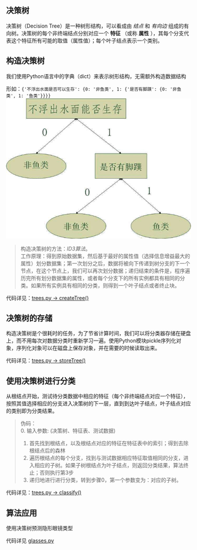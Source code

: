 ## 决策树

决策树（Decision Tree）是一种树形结构，可以看成由 _结点_ 和 _有向边_ 组成的有向树。决策树的每个非终端结点分别对应一个 __特征__ （或称 __属性__ ），其每个分支代表这个特征所有可能的取值（属性值）；每个叶子结点表示一个类别。

## 构造决策树

我们使用Python语言中的字典（dict）来表示树形结构，无需额外构造数据结构

形如：`{'不浮出水面是否可以生存': {0: '非鱼类', 1: {'是否有脚蹼': {0: '非鱼类', 1: '鱼类'}}}}`
![not found](decision-tree.jpg)

> 构造决策树的方法：_ID3算法_。   
> 工作原理：得到原始数据集，然后基于最好的属性值（选择信息增益最大的属性）划分数据集；第一次划分之后，数据将被向下传递到树分支的下一个节点，在这个节点上，我们可以再次划分数据；递归结束的条件是，程序遍历完所有划分数据集的属性，或者每个分支下的所有实例都具有相同的分类。如果所有实例具有相同的分类，则得到一个叶子结点或者终止块。

代码详见：[trees.py -> createTree()](trees.py)

## 决策树的存储

构造决策树是个很耗时的任务，为了节省计算时间，我们可以将分类器存储在硬盘上，而不用每次对数据分类时重新学习一遍。使用Python模块pickle序列化对象，序列化对象可以在磁盘上保存对象，并在需要的时候读取出来。

代码详见：[trees.py -> storeTree()](trees.py)

## 使用决策树进行分类

从根结点开始，测试待分类数据中相应的特征（每个非终端结点对应一个特征），按照其值选择相应的分支进入决策树的下一层，直到到达叶子结点，叶子结点对应的类别即为分类结果。

> 伪码：  
> 0. 输入参数: (决策树、特征表、测试数据)   
> 1. 首先找到根结点，以及根结点对应的特征在特征表中的索引；得到去除根结点后的森林   
> 2. 遍历根结点的每个分支，找到与测试数据相应特征取值相同的分支，进入相应的子树。如果子树根结点为叶子结点，则返回分类结果，算法终止；否则执行第3步   
> 3. 递归地进行进行分类，转到步骤0，第一个参数变为：对应的子树。

代码详见：[trees.py -> classify()](trees.py)

## 算法应用

使用决策树预测隐形眼镜类型

代码详见 [glasses.py](glasses.py)